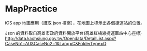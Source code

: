 # MapPractice
iOS app 地圖應用（讀取 json 檔案），在地圖上標示出各個捷運站的位置。

Json 的資料取自高雄市政府資料開放平台(高雄紅橘線捷運車站中心座標)
http://data.kaohsiung.gov.tw/Opendata/DetailList.aspx?CaseNo1=AU&CaseNo2=1&Lang=C&FolderType=O

